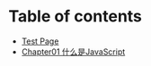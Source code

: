 # Table of contents

* [Test Page](README.md)
* [Chapter01 什么是JavaScript](chapter01-shen-me-shi-javascript.md)

